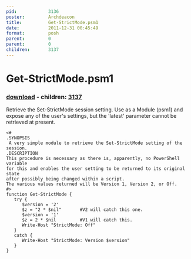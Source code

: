 ```yaml
---
pid:            3136
poster:         Archdeacon
title:          Get-StrictMode.psm1
date:           2011-12-31 00:45:49
format:         posh
parent:         0
parent:         0
children:       3137
---
```


# Get-StrictMode.psm1

### [download](3136.ps1) - children: [3137](3137.md)

Retrieve the Set-StrictMode session setting. Use as a Module (psm1) and expose any of the user's settings, but the 'latest' parameter cannot be retrieved at present.

```posh
<#
.SYNOPSIS
 A very simple module to retrieve the Set-StrictMode setting of the session.
.DESCRIPTION
This procedure is necessary as there is, apparently, no PowerShell variable 
for this and enables the user setting to be returned to its original state 
after possibly being changed within a script.
The various values returned will be Version 1, Version 2, or Off.
#>
function Get-StrictMode {
   try {
      $version = '2'
      $z = "2 * $nil"       #V2 will catch this one.
      $version = '1'
      $z = 2 * $nil         #V1 will catch this.
      Write-Host "StrictMode: Off"
   }
   catch {
      Write-Host "StrictMode: Version $version"
   }
}
```

